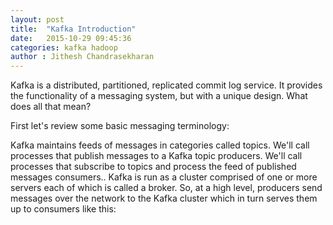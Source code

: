 ```yaml
---
layout: post
title:  "Kafka Introduction"
date:   2015-10-29 09:45:36
categories: kafka hadoop
author : Jithesh Chandrasekharan
---
```


Kafka is a distributed, partitioned, replicated commit log service. It provides the functionality of a messaging system, but with a unique design.
What does all that mean?

First let's review some basic messaging terminology:

Kafka maintains feeds of messages in categories called topics.
We'll call processes that publish messages to a Kafka topic producers.
We'll call processes that subscribe to topics and process the feed of published messages consumers..
Kafka is run as a cluster comprised of one or more servers each of which is called a broker.
So, at a high level, producers send messages over the network to the Kafka cluster which in turn serves them up to consumers like this: